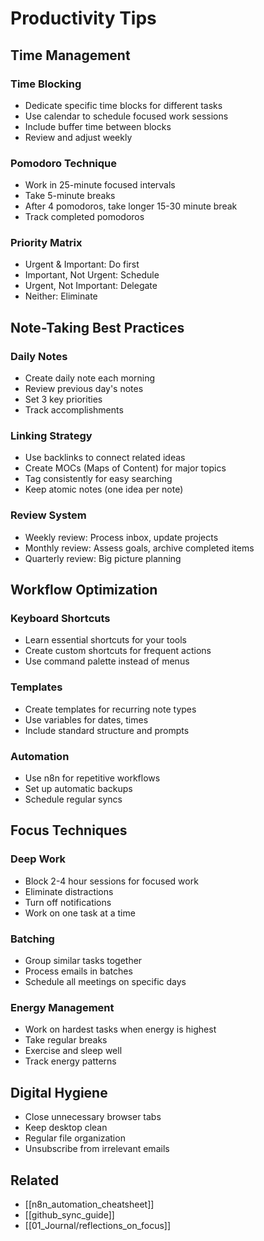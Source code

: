 # Productivity Tips

## Time Management

### Time Blocking
- Dedicate specific time blocks for different tasks
- Use calendar to schedule focused work sessions
- Include buffer time between blocks
- Review and adjust weekly

### Pomodoro Technique
- Work in 25-minute focused intervals
- Take 5-minute breaks
- After 4 pomodoros, take longer 15-30 minute break
- Track completed pomodoros

### Priority Matrix
- Urgent & Important: Do first
- Important, Not Urgent: Schedule
- Urgent, Not Important: Delegate
- Neither: Eliminate

## Note-Taking Best Practices

### Daily Notes
- Create daily note each morning
- Review previous day's notes
- Set 3 key priorities
- Track accomplishments

### Linking Strategy
- Use backlinks to connect related ideas
- Create MOCs (Maps of Content) for major topics
- Tag consistently for easy searching
- Keep atomic notes (one idea per note)

### Review System
- Weekly review: Process inbox, update projects
- Monthly review: Assess goals, archive completed items
- Quarterly review: Big picture planning

## Workflow Optimization

### Keyboard Shortcuts
- Learn essential shortcuts for your tools
- Create custom shortcuts for frequent actions
- Use command palette instead of menus

### Templates
- Create templates for recurring note types
- Use variables for dates, times
- Include standard structure and prompts

### Automation
- Use n8n for repetitive workflows
- Set up automatic backups
- Schedule regular syncs

## Focus Techniques

### Deep Work
- Block 2-4 hour sessions for focused work
- Eliminate distractions
- Turn off notifications
- Work on one task at a time

### Batching
- Group similar tasks together
- Process emails in batches
- Schedule all meetings on specific days

### Energy Management
- Work on hardest tasks when energy is highest
- Take regular breaks
- Exercise and sleep well
- Track energy patterns

## Digital Hygiene
- Close unnecessary browser tabs
- Keep desktop clean
- Regular file organization
- Unsubscribe from irrelevant emails

## Related
- [[n8n_automation_cheatsheet]]
- [[github_sync_guide]]
- [[01_Journal/reflections_on_focus]]
